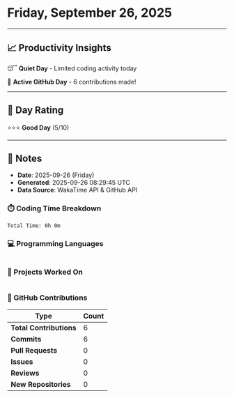 # Friday, September 26, 2025

---

## 📈 Productivity Insights

😴 **Quiet Day** - Limited coding activity today

🚀 **Active GitHub Day** - 6 contributions made!

---

## 🎯 Day Rating

⭐⭐⭐ **Good Day** (5/10)

---

## 📝 Notes

- **Date**: 2025-09-26 (Friday)
- **Generated**: 2025-09-26 08:29:45 UTC
- **Data Source**: WakaTime API & GitHub API


### ⏱️ Coding Time Breakdown

```
Total Time: 0h 0m
```

### 💻 Programming Languages

```
```

### 📂 Projects Worked On

```
```


### 🐙 GitHub Contributions

| Type | Count |
|------|-------|
| **Total Contributions** | 6 |
| **Commits** | 6 |
| **Pull Requests** | 0 |
| **Issues** | 0 |
| **Reviews** | 0 |
| **New Repositories** | 0 |


